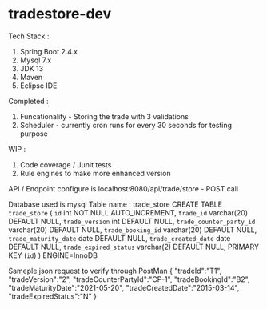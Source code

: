 # tradestore-dev

Tech Stack : 
1) Spring Boot 2.4.x
2) Mysql 7.x
3) JDK 13 
4) Maven
5) Eclipse IDE

Completed :
1) Funcationality - Storing the trade with 3 validations 
2) Scheduler - currently cron runs for every 30 seconds for testing purpose

WIP : 
1) Code coverage / Junit tests
2) Rule engines to make more enhanced version 


API / Endpoint configure is localhost:8080/api/trade/store - POST call

Database used is mysql 
Table name : trade_store
CREATE TABLE `trade_store` (
		  `id` int NOT NULL AUTO_INCREMENT,
		  `trade_id` varchar(20) DEFAULT NULL,
		  `trade_version` int DEFAULT NULL,
		  `trade_counter_party_id` varchar(20) DEFAULT NULL,
		  `trade_booking_id` varchar(20) DEFAULT NULL,
		  `trade_maturity_date` date DEFAULT NULL,
		  `trade_created_date` date DEFAULT NULL,
		  `trade_expired_status` varchar(2) DEFAULT NULL,
		  PRIMARY KEY (`id`)
		) ENGINE=InnoDB


Sameple json request to verify through PostMan
{
"tradeId":"T1", 
"tradeVersion":"2", 
"tradeCounterPartyId":"CP-1", 
"tradeBookingId":"B2", 
"tradeMaturityDate":"2021-05-20", 
"tradeCreatedDate":"2015-03-14", 
"tradeExpiredStatus":"N"
}

